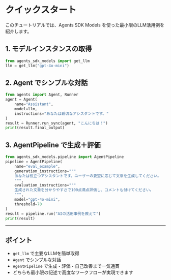 # クイックスタート

このチュートリアルでは、Agents SDK Models を使った最小限のLLM活用例を紹介します。

## 1. モデルインスタンスの取得
```python
from agents_sdk_models import get_llm
llm = get_llm("gpt-4o-mini")
```

## 2. Agent でシンプルな対話
```python
from agents import Agent, Runner
agent = Agent(
    name="Assistant",
    model=llm,
    instructions="あなたは親切なアシスタントです。"
)
result = Runner.run_sync(agent, "こんにちは！")
print(result.final_output)
```

## 3. AgentPipeline で生成＋評価
```python
from agents_sdk_models.pipeline import AgentPipeline
pipeline = AgentPipeline(
    name="eval_example",
    generation_instructions="""
    あなたは役立つアシスタントです。ユーザーの要望に応じて文章を生成してください。
    """,
    evaluation_instructions="""
    生成された文章を分かりやすさで100点満点評価し、コメントも付けてください。
    """,
    model="gpt-4o-mini",
    threshold=70
)
result = pipeline.run("AIの活用事例を教えて")
print(result)
```

---

## ポイント
- `get_llm` で主要なLLMを簡単取得
- `Agent` でシンプルな対話
- `AgentPipeline` で生成・評価・自己改善まで一気通貫
- どちらも最小限の記述で高度なワークフローが実現できます 